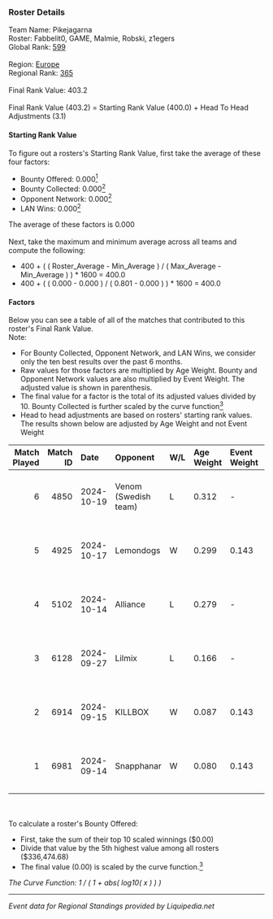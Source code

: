 ### Roster Details<br />
Team Name: Pikejagarna<br />
Roster: Fabbelit0, GAME, Malmie, Robski, z1egers<br />
Global Rank: [599](../standings_global.md)<br />
<br />
Region: [Europe]( ../standings_europe.md)<br />
Regional Rank: [365]( ../standings_europe.md)<br />
<br />
Final Rank Value:  403.2<br />
<br />
Final Rank Value (403.2) = Starting Rank Value (400.0) + Head To Head Adjustments (3.1)<br />

#### Starting Rank Value<br />
To figure out a rosters's Starting Rank Value, first take the average of these four factors:<br />
- Bounty Offered: 0.000[<sup>1</sup>](#table2)
- Bounty Collected: 0.000[<sup>2</sup>](#table1)
- Opponent Network: 0.000[<sup>2</sup>](#table1)
- LAN Wins: 0.000[<sup>2</sup>](#table1)

The average of these factors is 0.000<br />
<br />
Next, take the maximum and minimum average across all teams and compute the following:<br />
- 400 + ( ( Roster_Average - Min_Average ) / ( Max_Average - Min_Average ) ) * 1600 = 400.0
- 400 + ( ( 0.000 - 0.000 ) / ( 0.801 - 0.000 ) ) * 1600 = 400.0


#### Factors<br />
Below you can see a table of all of the matches that contributed to this roster's Final Rank Value.<br />
Note:<br />

- For Bounty Collected, Opponent Network, and LAN Wins, we consider only the ten best results over the past 6 months.
- Raw values for those factors are multiplied by Age Weight. Bounty and Opponent Network values are also multiplied by Event Weight. The adjusted value is shown in parenthesis.
- The final value for a factor is the total of its adjusted values divided by 10. Bounty Collected is further scaled by the curve function[<sup>3</sup>](#curveFunction)
- Head to head adjustments are based on rosters' starting rank values. The results shown below are adjusted by Age Weight and not Event Weight
<span id="table1"></span><br />


| Match Played | Match ID | Date       | Opponent             | W/L | Age Weight | Event Weight | Bounty Collected | Opponent Network | LAN Wins  | H2H Adj. | Roster                                   |
| -: | -: | :- | :- | :- | :- | :- | :- | :- | :- | -: | :- |
|            6 |     4850 | 2024-10-19 | Venom (Swedish team) | L   | 0.312      | -            | -                | -                | -         |    -3.87 | Fabbelit0, GAME, Malmie, Robski, z1egers |
|            5 |     4925 | 2024-10-17 | Lemondogs            | W   | 0.299      | 0.143        | 0.000 (0.000)    | 0.010 (0.000)    | 0 (0.000) |     5.67 | Fabbelit0, GAME, Malmie, Robski, z1egers |
|            4 |     5102 | 2024-10-14 | Alliance             | L   | 0.279      | -            | -                | -                | -         |    -0.55 | Fabbelit0, GAME, Malmie, Robski, z1egers |
|            3 |     6128 | 2024-09-27 | Lilmix               | L   | 0.166      | -            | -                | -                | -         |    -1.02 | AvoY, frigolito, GAME, Malmie, z1egers   |
|            2 |     6914 | 2024-09-15 | KILLBOX              | W   | 0.087      | 0.143        | 0.000 (0.000)    | 0.020 (0.000)    | 0 (0.000) |     1.63 | Fabbelit0, GAME, Malmie, Robski, z1egers |
|            1 |     6981 | 2024-09-14 | Snapphanar           | W   | 0.080      | 0.143        | 0.000 (0.000)    | 0.000 (0.000)    | 0 (0.000) |     1.25 | Fabbelit0, GAME, Malmie, Robski, z1egers |

<br />
<span id="table2"></span><br />
To calculate a roster's Bounty Offered:<br />

- First, take the sum of their top 10 scaled winnings ($0.00)
- Divide that value by the 5th highest value among all rosters ($336,474.68)
- The final value (0.00) is scaled by the curve function.[<sup>3</sup>](#curveFunction)

<span id="curveFunction"></span>_The Curve Function: 1 / ( 1 + abs( log10( x ) ) )_<br />

---
_Event data for Regional Standings provided by Liquipedia.net_<br />
